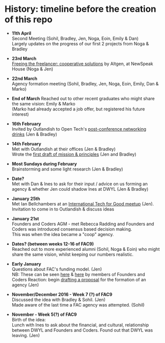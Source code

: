 # History: timeline before the creation of this repo

+ **11th April**  
Second Meeting (Sohil, Bradley, Jen, Noga, Eoin, Emily & Dan)  
Largely updates on the progress of our first 2 projects from Noga & Bradley

+ **23rd March**  
[Freeing the freelancer: cooperative solutions](https://www.eventbrite.com/e/freeing-the-freelancer-cooperative-solutions-tickets-32497707518#) by Altgen, at NewSpeak House (Noga & Jen)

+ **22nd March**  
Agency formation meeting (Sohil, Bradley, Jen, Noga, Eoin, Emily, Dan & Marko)

+ **End of March**
Reached out to other recent graduates who might share the same vision: Emily & Marko  
(Marko had already accepted a job offer, but registered his future interest)

+ **16th February**  
Invited by Outlandish to Open Tech's [post-conference networking drinks](https://2017.open.coop/sessions/networking-drinks/) (Jen & Bradley)

+ **14th February**  
Met with Outlandish at their offices (Jen & Bradley)  
Wrote the [first draft of mission & principles](https://github.com/InFact-coop/InFact/issues/17#issue-221945104) (Jen and Bradley)

+ **Most Sundays during February**  
Brainstorming and some light research (Jen & Bradley)

+ **Date?**  
Met with Dan & Ines to ask for their input / advice on us forming an agency & whether Jen could shadow Ines at DWYL (Jen & Bradley)

+ **January 25th**  
Met Ian Bellchambers at an [International Tech for Good meetup](https://www.meetup.com/techforgood/events/236415497/) (Jen).  
Invitation to come in to Outlandish & discuss ideas

+ **January 21st**  
Founders and Coders AGM - met Rebecca Radding and Founders and Coders was introduced consensus based decision making.  
This was when the idea became a "coop" agency.

+ **Dates? (between weeks 12-16 of FAC9)**  
Reached out to more experienced alumni (Sohil, Noga & Eoin) who might share the same vision, whilst keeping our numbers realistic.

+ **Early January**  
Questions about FAC's funding model. (Jen)  
NB: These can be seen [here](https://github.com/foundersandcoders/london-programme/issues/143) & [here](https://github.com/foundersandcoders/london-programme/issues/140) by members of Founders and Coders
Reaction: begin [drafting a proposal](https://github.com/InFact-coop/InFact/issues/17#issuecomment-294292067) for the formation of an agency (Jen)

+ **November/December 2016 - Week 7 (?) of FAC9**  
Discussed the idea with Bradley & Sohil. (Jen)  
Made aware of the last time a FAC agency was attempted. (Sohil)

+ **November - Week 5(?) of FAC9**  
Birth of the idea:  
Lunch with Ines to ask about the financial, and cultural, relationship between DWYL and Founders and Coders. Found out that DWYL was leaving. (Jen)
